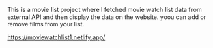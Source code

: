 This is a movie list project where I fetched movie watch list data from          
external API and then display the data on the website. yoou can add or remove films from your list.                                             

https://moviewatchlist1.netlify.app/   
